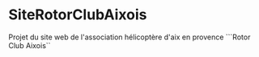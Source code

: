 SiteRotorClubAixois
===================
Projet du site web de l'association hélicoptère d'aix en provence ```Rotor Club Aixois``
